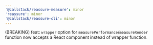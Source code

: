 ```yaml
---
'@callstack/reassure-measure': minor
'reassure': minor
'@callstack/reassure-cli': minor
---
```


(BREAKING) feat: `wrapper` option for `measurePerformance`/`measureRender` function now accepts a React component instead of wrapper function.
